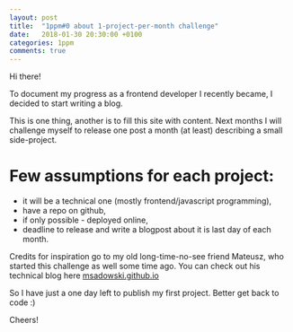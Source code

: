 ```yaml
---
layout: post
title:  "1ppm#0 about 1-project-per-month challenge"
date:   2018-01-30 20:30:00 +0100
categories: 1ppm
comments: true
---
```


Hi there!

To document my progress as a frontend developer I recently became, I decided to start writing a blog.

This is one thing, another is to fill this site with content. Next months I will challenge myself to release one post a month (at least) describing a small side-project.

# Few assumptions for each project:

* it will be a technical one (mostly frontend/javascript programming),
* have a repo on github,
* if only possible - deployed online,
* deadline to release and write a blogpost about it is last day of each month.

Credits for inspiration go to my old long-time-no-see friend Mateusz, who started this challenge as well some time ago. You can check out his technical blog here [msadowski.github.io](https://msadowski.github.io)

So I have just a one day left to publish my first project. Better get back to code :)

Cheers!

